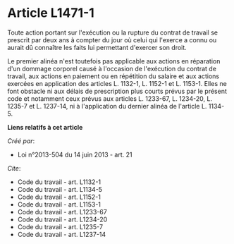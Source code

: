 # Article L1471-1

Toute action portant sur l'exécution ou la rupture du contrat de travail se prescrit par deux ans à compter du jour où celui
qui l'exerce a connu ou aurait dû connaître les faits lui permettant d'exercer son droit. 

Le premier alinéa n'est toutefois pas applicable aux actions en réparation d'un dommage corporel causé à l'occasion de
l'exécution du contrat de travail, aux actions en paiement ou en répétition du salaire et aux actions exercées en application
des articles L. 1132-1, L. 1152-1 et L. 1153-1. Elles ne font obstacle ni aux délais de prescription plus courts prévus par
le présent code et notamment ceux prévus aux articles L. 1233-67, L. 1234-20, L. 1235-7 et L. 1237-14, ni à l'application du
dernier alinéa de l'article L. 1134-5.

**Liens relatifs à cet article**

_Créé par_:

  - Loi n°2013-504 du 14 juin 2013 - art. 21

_Cite_:

  - Code du travail - art. L1132-1
  - Code du travail - art. L1134-5
  - Code du travail - art. L1152-1
  - Code du travail - art. L1153-1
  - Code du travail - art. L1233-67
  - Code du travail - art. L1234-20
  - Code du travail - art. L1235-7
  - Code du travail - art. L1237-14
